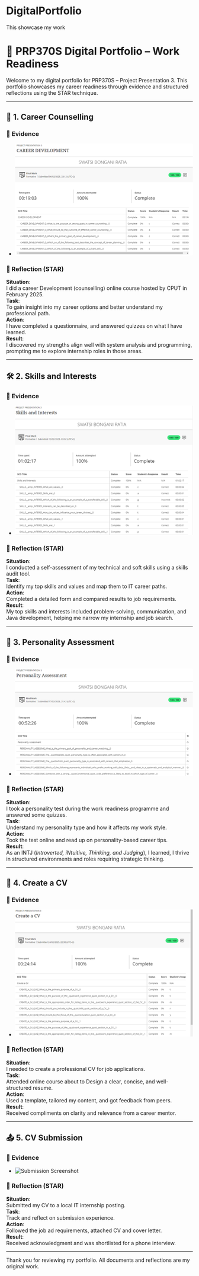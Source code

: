 # DigitalPortfolio
This showcase my work
# 🌟 PRP370S Digital Portfolio – Work Readiness

Welcome to my digital portfolio for PRP370S – Project Presentation 3. This portfolio showcases my career readiness through evidence and structured reflections using the STAR technique.

---

## 📘 1. Career Counselling

### 🔗 Evidence
- <img src="1. Career Counselling/Career Counselling evidence.png" />

### 🧠 Reflection (STAR)
**Situation**:  
I did a career Development (counselling) online course hosted by CPUT in February 2025.  
**Task**:  
To gain insight into my career options and better understand my professional path.  
**Action**:  
I have completed a questionnaire, and answered quizzes on what I have learned.  
**Result**:  
I discovered my strengths align well with system analysis and programming, prompting me to explore internship roles in those areas.

---

## 🛠 2. Skills and Interests

### 🔗 Evidence
- <img src="2. Skills and Interests/Skills and Interest evidence.png " />

### 🧠 Reflection (STAR)
**Situation**:  
I conducted a self-assessment of my technical and soft skills using a skills audit tool.  
**Task**:  
Identify my top skills and values and map them to IT career paths.  
**Action**:  
Completed a detailed form and compared results to job requirements.  
**Result**:  
My top skills and interests included problem-solving, communication, and Java development, helping me narrow my internship and job search.

---

## 🧬 3. Personality Assessment

### 🔗 Evidence
- ![Personality Assessment evidence](3.%20Personality%20Assessment/Personality%20Assessment%20Evidence.png)

### 🧠 Reflection (STAR)
**Situation**:  
I took a personality test during the work readiness programme and answered some quizzes.  
**Task**:  
Understand my personality type and how it affects my work style.  
**Action**:  
Took the test online and read up on personality-based career tips.  
**Result**:  
As an INTJ (*Introverted, iNtuitive, Thinking, and Judging*), I learned, I thrive in structured environments and roles requiring strategic thinking.

---

## 📄 4. Create a CV

### 🔗 Evidence
- <img src="4. Create a CV/Create CV Evidence.png" />

### 🧠 Reflection (STAR)
**Situation**:  
I needed to create a professional CV for job applications.  
**Task**:  
Attended online course about to Design a clear, concise, and well-structured resume.  
**Action**:  
Used a template, tailored my content, and got feedback from peers.  
**Result**:  
Received compliments on clarity and relevance from a career mentor.

---

## 📤 5. CV Submission

### 🔗 Evidence
- ![Submission Screenshot](cv-submission/proof-of-submission.png)

### 🧠 Reflection (STAR)
**Situation**:  
Submitted my CV to a local IT internship posting.  
**Task**:  
Track and reflect on submission experience.  
**Action**:  
Followed the job ad requirements, attached CV and cover letter.  
**Result**:  
Received acknowledgment and was shortlisted for a phone interview.

---

Thank you for reviewing my portfolio. All documents and reflections are my original work.


